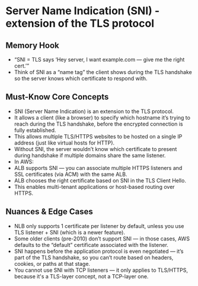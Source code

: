 # Server Name Indication (SNI) - extension of the TLS protocol

## Memory Hook
- “SNI = TLS says ‘Hey server, I want example.com — give me the right cert.’”
- Think of SNI as a “name tag” the client shows during the TLS handshake so the server knows which certificate to respond with.

## Must-Know Core Concepts

- SNI (Server Name Indication) is an extension to the TLS protocol.
- It allows a client (like a browser) to specify which hostname it’s trying to reach during the TLS handshake, before the encrypted connection is fully established.
- This allows multiple TLS/HTTPS websites to be hosted on a single IP address (just like virtual hosts for HTTP).
- Without SNI, the server wouldn’t know which certificate to present during handshake if multiple domains share the same listener.
- In AWS:
- ALB supports SNI — you can associate multiple HTTPS listeners and SSL certificates (via ACM) with the same ALB.
- ALB chooses the right certificate based on SNI in the TLS Client Hello.
- This enables multi-tenant applications or host-based routing over HTTPS.

## Nuances & Edge Cases
- NLB only supports 1 certificate per listener by default, unless you use TLS listener + SNI (which is a newer feature).
- Some older clients (pre-2010) don’t support SNI — in those cases, AWS defaults to the “default” certificate associated with the listener.
- SNI happens before the application protocol is even negotiated — it’s part of the TLS handshake, so you can’t route based on headers, cookies, or paths at that stage.
- You cannot use SNI with TCP listeners — it only applies to TLS/HTTPS, because it's a TLS-layer concept, not a TCP-layer one.

